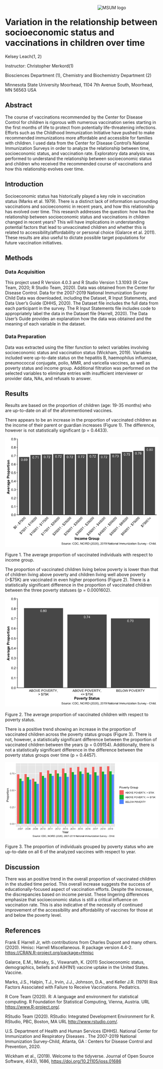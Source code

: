 
<img src="https://www2.mnstate.edu/uploadedImages/Content/Marketing/logos/MSUM_Signature_Vert_Color.jpg" alt="MSUM logo" width="200" style="float:right">

# Variation in the relationship between socioeconomic status and vaccinations in children over time

Kelsey Leach(1, 2)

Instructor: Christopher Merkord(1)

Biosciences Department (1), Chemistry and Biochemistry Department (2)

Minnesota State University Moorhead, 1104 7th Avenue South, Moorhead, MN
56563 USA

## Abstract

The course of vaccinations recommended by the Center for Disease Control
for children is rigorous with numerous vaccination series starting in
the first months of life to protect from potentially life-threatening
infections. Efforts such as the Childhood Immunization Initiative have
pushed to make recommended immunizations more affordable and accessible
for families with children. I used data from the Center for Disease
Control’s National Immunization Surveys in order to analyze the
relationship between time, socioeconomic status, and vaccination rate.
Exploratory data analysis was performed to understand the relationship
between socioeconomic status and children who received the recommended
course of vaccinations and how this relationship evolves over time.

## Introduction

Socioeconomic status has historically played a key role in vaccination
status (Marks et al. 1979). There is a distinct lack of information
surrounding vaccinations and socioeconomic in recent years, and how this
relationship has evolved over time. This research addresses the
question: how has the relationship between socioeconomic status and
vaccinations in children changed in recent years? This will have
implications in understanding potential factors that lead to
unvaccinated children and whether this is related to
accessibility/affordability or personal choice (Galarce et al. 2011).
These results are also useful to dictate possible target populations for
future vaccination initiatives.

## Methods

### Data Acquisition

This project used R Version 4.0.3 and R Studio Version 1.3.1093 (R Core
Team, 2020; R Studio Team, 2020). Data was obtained from the Center for
Disease Control. Data for the 2007-2019 National Immunization Survey
Child Data was downloaded, including the Dataset, R Input Statements,
and Data User’s Guide (DHHS, 2020). The Dataset file includes the full
data from each participant in the survey. The R Input Statements file
includes code to appropriately label the data in the Dataset file
(Harrell, 2020). The Data User’s Guide provides an explanation how the
data was obtained and the meaning of each variable in the dataset.

### Data Preparation

Data was extracted using the filter function to select variables
involving socioeconomic status and vaccination status (Wickham, 2019).
Variables included were up-to-date status on the hepatitis B,
haemophilus influenzae, pneumococcal conjugate, polio, MMR, and
varicella vaccines, as well as poverty status and income group.
Additional filtration was performed on the selected variables to
eliminate entries with insufficient interviewer or provider data, NAs,
and refusals to answer.

## Results

Results are based on the proportion of children (age: 19-35 months) who
are up-to-date on all of the aforementioned vaccines.

There appears to be an increase in the proportion of vaccinated children
as the income of their parent or guardian increases (Figure 1). The
difference, however is not statistically significant (p = 0.4433).

![](README_files/figure-gfm/Income%20Group%20Average-1.png)<!-- -->

Figure 1. The average proportion of vaccinated individuals with respect
to income group.

The proportion of vaccinated children living below poverty is lower than
that of children living above poverty and children living well above
poverty (\>$75K) are vaccinated in even higher proportions (Figure 2).
There is a statistically significant difference in the proportion of
vaccinated children between the three poverty statuses (p = 0.0001602).

![](README_files/figure-gfm/Poverty%20Status%20Average-1.png)<!-- -->

Figure 2. The average proportion of vaccinated children with respect to
poverty status.

There is a positive trend showing an increase in the proportion of
vaccinated children across the poverty status groups (Figure 3). There
is not, however, a statistically significant difference between the
proportion of vaccinated children between the years (p = 0.09154).
Additionally, there is not a statistically significant difference in the
difference between the poverty status groups over time (p = 0.4457).

![](README_files/figure-gfm/Grouped%20bar%20graph-1.png)<!-- -->

Figure 3. The proportion of individuals grouped by poverty status who
are up-to-date on all 6 of the analyzed vaccines with respect to year.

## Discussion

There was an positive trend in the overall proportion of vaccinated
children in the studied time period. This overall increase suggests the
success of educationally-focused aspect of vaccination efforts. Despite
the increase, the discrepancies based on income persist. These lingering
differences emphasize that socioeconomic status is still a critical
influence on vaccination rate. This is also indicative of the necessity
of continued improvement of the accessibility and affordability of
vaccines for those at and below the poverty level.

## References

Frank E Harrell Jr, with contributions from Charles Dupont and many
others. (2020). Hmisc: Harrell Miscellaneous. R package version 4.4-2.
<https://CRAN.R-project.org/package=Hmisc>

Galarce, E.M., Minsky, S., Viswanath, K. (2011) Socioeconomic status,
demographics, beliefs and A(H1N1) vaccine uptake in the United States.
Vaccine.

Marks, J.S., Halpin, T.J., Irvin, J.J., Johnson, D.A., and Keller J.R.
(1979) Risk Factors Associated with Failure to Receive Vaccinations.
Pediatrics.

R Core Team (2020). R: A language and environment for statistical
computing. R Foundation for Statistical Computing, Vienna, Austria. URL
<https://www.R-project.org/>.

RStudio Team (2020). RStudio: Integrated Development Environment for R.
RStudio, PBC, Boston, MA URL <http://www.rstudio.com/>.

U.S. Department of Health and Human Services (DHHS). National Center for
Immunization and Respiratory Diseases . The 2007-2019 National
Immunization Survey-Child, Atlanta, GA : Centers for Disease Control and
Prevention, 2020.

Wickham et al., (2019). Welcome to the tidyverse. Journal of Open Source
Software, 4(43), 1686, <https://doi.org/10.21105/joss.01686>
